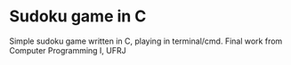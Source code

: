 # Sudoku game in C
Simple sudoku game written in C, playing in terminal/cmd.
Final work from Computer Programming I, UFRJ
